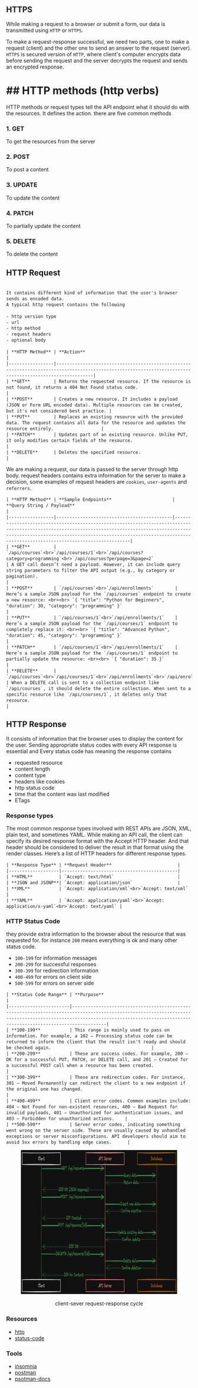 ## HTTPS

While making a request to a browser or submit a form, our data is transmitted using `HTTP` or `HTTPS`.

To make a request-response successful, we need two parts, one to make a request (client) and the other one to send an answer to the request (server).
`HTTPS` is secured version of `HTTP`, where client's computer encrypts data before sending the request and the server decrypts the request and sends an encrypted response.

# ## HTTP methods (http verbs)

HTTP methods or request types tell the API endpoint what it should do with the resources. It defines the action.
there are five common methods

### 1. GET

To get the resources from the server

### 2. POST

To post a content

### 3. UPDATE

To update the content

### 4. PATCH

To partially update the content

### 5. DELETE

To delete the content

## HTTP Request

```table

It contains different kind of information that the user's browser sends as encoded data.
A typical http request contains the following

- http version type
- url
- http method
- request headers
- optional body

| **HTTP Method** | **Action**                                                                                                                                              |
|-----------------|----------------------------------------------------------------------------------------------------------------------------------------------------------|
| **GET**         | Returns the requested resource. If the resource is not found, it returns a 404 Not Found status code.                                                    |
| **POST**        | Creates a new resource. It includes a payload (JSON or Form URL encoded data). Multiple resources can be created, but it's not considered best practice. |
| **PUT**         | Replaces an existing resource with the provided data. The request contains all data for the resource and updates the resource entirely.                  |
| **PATCH**       | Updates part of an existing resource. Unlike PUT, it only modifies certain fields of the resource.                                                       |
| **DELETE**      | Deletes the specified resource.                                                                                                                          |
```

We are making a request, our data is passed to the server through http body.
request headers contains extra information for the server to make a decision, some examples of request headers are `cookies`, `user-agents` and `referrers`.

```table
| **HTTP Method** | **Sample Endpoints**                       | **Query String / Payload**                                                                                                                                                                                                                                           |
|-----------------|--------------------------------------------|-----------------------------------------------------------------------------------------------------------------------------------------------------------------------------------------------------------------------------------------------------------------------|
| **GET**         | `/api/courses`<br>`/api/courses/1`<br>`/api/courses?category=programming`<br>`/api/courses?perpage=3&page=2`                   | A GET call doesn’t need a payload. However, it can include query string parameters to filter the API output (e.g., by category or pagination).                                                                                                                       |
| **POST**        | `/api/courses`<br>`/api/enrollments`        | Here’s a sample JSON payload for the `/api/courses` endpoint to create a new resource: <br><br> `{ "title": "Python for Beginners", "duration": 30, "category": "programming" }`                                                                                       |
| **PUT**         | `/api/courses/1`<br>`/api/enrollments/1`    | Here’s a sample JSON payload for the `/api/courses/1` endpoint to completely replace it: <br><br> `{ "title": "Advanced Python", "duration": 45, "category": "programming" }`                                                                                           |
| **PATCH**       | `/api/courses/1`<br>`/api/enrollments/1`    | Here’s a sample JSON payload for the `/api/courses/1` endpoint to partially update the resource: <br><br> `{ "duration": 35 }`                                                                                                                                         |
| **DELETE**      | `/api/courses`<br>`/api/courses/1`<br>`/api/enrollments`<br>`/api/enrollments/1` | When a DELETE call is sent to a collection endpoint like `/api/courses`, it should delete the entire collection. When sent to a specific resource like `/api/courses/1`, it deletes only that resource.                                                                 |

```

## HTTP Response

It consists of information that the browser uses to display the content for the user.
Sending appropriate status codes with every API response is essential and Every status code has meaning
the response contains

- requested resource
- content length
- content type
- headers like cookies
- http status code
- time that the content was last modified
- ETags

### Response types

The most common response types involved with REST APIs are JSON, XML, plain text, and sometimes YAML.
While making an API call, the client can specify its desired response format with the Accept HTTP header. And that header should be considered to deliver the result in that format using the render classes. Here’s a list of HTTP headers for different response types.

```table
| **Response Type** | **Request Header**                         |
|-------------------|--------------------------------------------|
| **HTML**          | `Accept: text/html`                        |
| **JSON and JSONP**| `Accept: application/json`                 |
| **XML**           | `Accept: application/xml`<br>`Accept: text/xml` |
| **YAML**          | `Accept: application/yaml`<br>`Accept: application/x-yaml`<br>`Accept: text/yaml` |

```

### HTTP Status Code

they provide extra information to the browser about the resource that was requested for.
for instance `200` means everything is ok and many other status code.

- `100-199` for information messages
- `200-299` for successful responses
- `300-399` for redirection information
- `400-499` for errors on client side
- `500-599` for errors on server side

```table
| **Status Code Range** | **Purpose**                                                                                                                                                                                                                   |
|-----------------------|-------------------------------------------------------------------------------------------------------------------------------------------------------------------------------------------------------------------------------|
| **100-199**           | This range is mainly used to pass on information. For example, a 102 – Processing status code can be returned to inform the client that the result isn't ready and should be checked again.                                      |
| **200-299**           | These are success codes. For example, 200 – OK for a successful PUT, PATCH, or DELETE call, and 201 – Created for a successful POST call when a resource has been created.                                                     |
| **300-399**           | These are redirection codes. For instance, 301 – Moved Permanently can redirect the client to a new endpoint if the original one has changed.                                                                                  |
| **400-499**           | Client error codes. Common examples include: 404 – Not Found for non-existent resources, 400 – Bad Request for invalid payloads, 401 – Unauthorized for authentication issues, and 403 – Forbidden for unauthorized actions.    |
| **500-599**           | Server error codes, indicating something went wrong on the server side. These are usually caused by unhandled exceptions or server misconfigurations. API developers should aim to avoid 5xx errors by handling edge cases.      |

```

<figure>
<img src="./documents/images/client-server.png" height="390" width="862" alt="start">
<figcaption><p align="center">client-sever request-response cycle</p><figcaption>
</figure>

### Resources

- [http](https://httpbin.org/#/Status_codes)
- [status-code](https://developer.mozilla.org/en-US/docs/Web/HTTP/Status)

### Tools

- [insomnia](https://docs.insomnia.rest/)
- [postman](https://www.postman.com/)
- [psotman-docs](https://www.postman.com/postman/published-postman-templates/documentation/ae2ja6x/postman-echo?ctx=documentation)
